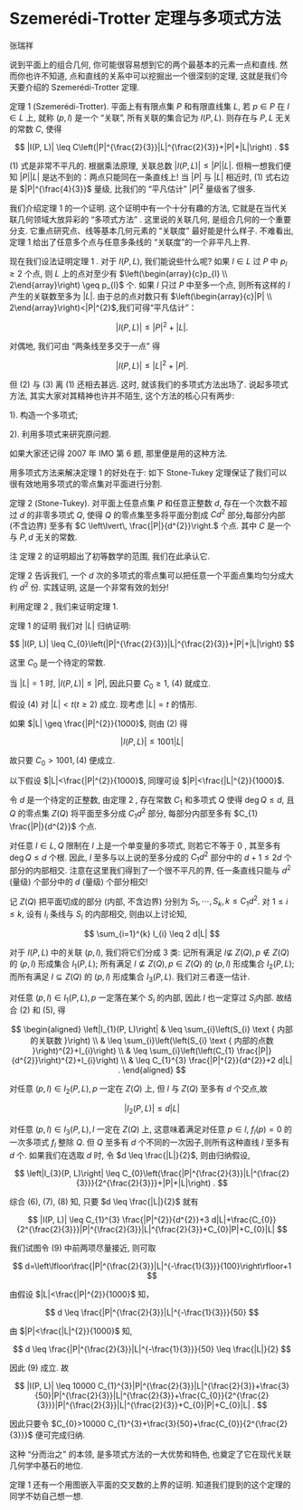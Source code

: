 # Szemerédi-Trotter 定理与多项式方法 

张瑞祥

说到平面上的组合几何, 你可能很容易想到它的两个最基本的元素一点和直线. 然而你也许不知道, 点和直线的关系中可以挖掘出一个很深刻的定理, 这就是我们今天要介绍的 Szemerédi-Trotter 定理.

定理 1 (Szemerédi-Trotter). 平面上有有限点集 $P$ 和有限直线集 $L$, 若 $p \in P$ 在 $l \in L$ 上, 就称 $(p, l)$ 是一个 “关联”, 所有关联的集合记为 $I(P, L)$. 则存在与 $P, L$ 无关的常数 $C$, 使得

$$
|I(P, L)| \leq C\left(|P|^{\frac{2}{3}}|L|^{\frac{2}{3}}+|P|+|L|\right) .
$$

(1) 式是非常不平凡的. 根据乘法原理, 关联总数 $|I(P, L)| \leq|P||L|$. 但稍一想我们便知 $|P||L|$ 是达不到的：两点只能同在一条直线上! 当 $|P|$ 与 $|L|$ 相近时, (1) 式右边是 $|P|^{\frac{4}{3}}$ 量级, 比我们的 “平凡估计” $|P|^{2}$ 量级省了很多.

我们介绍定理 1 的一个证明. 这个证明中有一个十分有趣的方法, 它就是在当代关联几何领域大放异彩的 “多项式方法” . 这里说的关联几何, 是组合几何的一个重要分支. 它重点研究点、线等基本几何元素的 “关联度” 最好能是什么样子. 不难看出, 定理 1 给出了任意多个点与任意多条线的 “关联度”的一个非平凡上界.

现在我们设法证明定理 1 . 对于 $I(P, L)$, 我们能说些什么呢? 如果 $l \in L$ 过 $P$ 中 $p_{l} \geq 2$ 个点, 则 $L$ 上的点对至少有 $\left(\begin{array}{c}p_{l} \\ 2\end{array}\right) \geq p_{l}$ 个. 如果 $l$ 只过 $P$ 中至多一个点, 则所有这样的 $l$ 产生的关联数至多为 $|L|$. 由于总的点对数只有 $\left(\begin{array}{c}|P| \\ 2\end{array}\right)<|P|^{2}$,我们可得“平凡估计”：

$$
|I(P, L)| \leq|P|^{2}+|L| .
$$

对偶地, 我们可由 “两条线至多交于一点” 得

$$
|I(P, L)| \leq|L|^{2}+|P| .
$$

但 (2) 与 (3) 离 (1) 还相去甚远. 这时, 就该我们的多项式方法出场了. 说起多项式方法, 其实大家对其精神也许并不陌生, 这个方法的核心只有两步:

1). 构造一个多项式;

$2)$. 利用多项式来研究原问题.

如果大家还记得 2007 年 IMO 第 6 题, 那里便是用的这种方法.

用多项式方法来解决定理 1 的好处在于: 如下 Stone-Tukey 定理保证了我们可以很有效地用多项式的零点集对平面进行分割.

定理 2 (Stone-Tukey). 对平面上任意点集 $P$ 和任意正整数 $d$, 存在一个次数不超过 $d$ 的非零多项式 $Q$, 使得 $Q$ 的零点集至多将平面分割成 $C d^{2}$ 部分,每部分内部 (不含边界) 至多有 $C \left\lvert\, \frac{|P|}{d^{2}}\right.$ 个点. 其中 $C$ 是一个与 $P, d$ 无关的常数.

注 定理 2 的证明超出了初等数学的范围, 我们在此承认它.

定理 2 告诉我们, 一个 $d$ 次的多项式的零点集可以把任意一个平面点集均匀分成大约 $d^{2}$ 份. 实践证明, 这是一个非常有效的划分!

利用定理 2 , 我们来证明定理 1.

定理 1 的证明 我们对 $|L|$ 归纳证明:

$$
|I(P, L)| \leq C_{0}\left(|P|^{\frac{2}{3}}|L|^{\frac{2}{3}}+|P|+|L|\right)
$$

这里 $C_{0}$ 是一个待定的常数.

当 $|L|=1$ 时, $|I(P, L)| \leq|P|$, 因此只要 $C_{0} \geq 1$, (4) 就成立.

假设 (4) 对 $|L|<t(t \geq 2)$ 成立. 现考虑 $|L|=t$ 的情形.

如果 $|L| \geq \frac{|P|^{2}}{1000}$, 则由 (2) 得

$$
|I(P, L)| \leq 1001|L|
$$

故只要 $C_{0}>1001,(4)$ 便成立.

以下假设 $|L|<\frac{|P|^{2}}{1000}$, 同理可设 $|P|<\frac{|L|^{2}}{1000}$.

令 $d$ 是一个待定的正整数, 由定理 2 , 存在常数 $C_{1}$ 和多项式 $Q$ 使得 $\operatorname{deg} Q \leq d$, 且 $Q$ 的零点集 $Z(Q)$ 将平面至多分成 $C_{1} d^{2}$ 部分, 每部分内部至多有 $C_{1} \frac{|P|}{d^{2}}$ 个点.

对任意 $l \in L, Q$ 限制在 $l$ 上是一个单变量的多项式, 则若它不等于 0 , 其至多有 $\operatorname{deg} Q \leq d$ 个根. 因此, $l$ 至多与以上说的至多分成的 $C_{1} d^{2}$ 部分中的 $d+1 \leq 2 d$ 个部分的内部相交. 注意在这里我们得到了一个很不平凡的界, 任一条直线只能与 $d^{2}$ (量级) 个部分中的 $d$ (量级) 个部分相交!

记 $Z(Q)$ 把平面切成的部分 (内部, 不含边界) 分别为 $S_{1}, \cdots, S_{k}, k \leq C_{1} d^{2}$.
对 $1 \leq i \leq k$, 设有 $l_{i}$ 条线与 $S_{i}$ 的内部相交, 则由以上讨论知,

$$
\sum_{i=1}^{k} l_{i} \leq 2 d|L|
$$

对于 $I(P, L)$ 中的关联 $(p, l)$, 我们将它们分成 3 类: 记所有满足 $l \nsubseteq$ $Z(Q), p \notin Z(Q)$ 的 $(p, l)$ 形成集合 $I_{1}(P, L)$; 所有满足 $l \nsubseteq Z(Q), p \in Z(Q)$ 的 $(p, l)$ 形成集合 $I_{2}(P, L)$; 而所有满足 $l \subseteq Z(Q)$ 的 $(p, l)$ 形成集合 $I_{3}(P, L)$. 我们对三者逐一估计.

对任意 $(p, l) \in I_{1}(P, L), p$ 一定落在某个 $S_{i}$ 的内部, 因此 $l$ 也一定穿过 $S_{i}$内部. 故结合 $(2)$ 和 (5), 得

$$
\begin{aligned}
\left|I_{1}(P, L)\right| & \leq \sum_{i}\left(S_{i} \text { 内部的关联数 }\right) \\
& \leq \sum_{i}\left(\left(S_{i} \text { 内部的点数 }\right)^{2}+l_{i}\right) \\
& \leq \sum_{i}\left(\left(C_{1} \frac{|P|}{d^{2}}\right)^{2}+l_{i}\right) \\
& \leq C_{1}^{3} \frac{|P|^{2}}{d^{2}}+2 d|L| .
\end{aligned}
$$

对任意 $(p, l) \in I_{2}(P, L), p$ 一定在 $Z(Q)$ 上, 但 $l$ 与 $Z(Q)$ 至多有 $d$ 个交点,故

$$
\left|I_{2}(P, L)\right| \leq d|L|
$$

对任意 $(p, l) \in I_{3}(P, L), l$ 一定在 $Z(Q)$ 上, 这意味着满足对任意 $p \in l$, $f_{l}(p)=0$ 的一次多项式 $f_{l}$ 整除 $Q$. 但 $Q$ 至多有 $d$ 个不同的一次因子,则所有这种直线 $l$ 至多有 $d$ 个. 如果我们在选取 $d$ 时, 令 $d \leq \frac{|L|}{2}$, 则由归纳假设,

$$
\left|I_{3}(P, L)\right| \leq C_{0}\left(\frac{|P|^{\frac{2}{3}}|L|^{\frac{2}{3}}}{2^{\frac{2}{3}}}+|P|+|L|\right) .
$$

综合 (6), (7), (8) 知, 只要 $d \leq \frac{|L|}{2}$ 就有

$$
|I(P, L)| \leq C_{1}^{3} \frac{|P|^{2}}{d^{2}}+3 d|L|+\frac{C_{0}}{2^{\frac{2}{3}}}|P|^{\frac{2}{3}}|L|^{\frac{2}{3}}+C_{0}|P|+C_{0}|L|
$$

我们试图令 (9) 中前两项尽量接近, 则可取

$$
d=\left\lfloor\frac{|P|^{\frac{2}{3}}|L|^{-\frac{1}{3}}}{100}\right\rfloor+1
$$

由假设 $|L|<\frac{|P|^{2}}{1000}$ 知，

$$
d \leq \frac{|P|^{\frac{2}{3}}|L|^{-\frac{1}{3}}}{50}
$$

由 $|P|<\frac{|L|^{2}}{1000}$ 知,

$$
d \leq \frac{|P|^{\frac{2}{3}}|L|^{-\frac{1}{3}}}{50} \leq \frac{|L|}{2}
$$

因此 (9) 成立. 故

$$
|I(P, L)| \leq 10000 C_{1}^{3}|P|^{\frac{2}{3}}|L|^{\frac{2}{3}}+\frac{3}{50}|P|^{\frac{2}{3}}|L|^{\frac{2}{3}}+\frac{C_{0}}{2^{\frac{2}{3}}}|P|^{\frac{2}{3}}|L|^{\frac{2}{3}}+C_{0}|P|+C_{0}|L| .
$$

因此只要令 $C_{0}>10000 C_{1}^{3}+\frac{3}{50}+\frac{C_{0}}{2^{\frac{2}{3}}}$ 便可完成归纳.

这种 “分而治之” 的本领, 是多项式方法的一大优势和特色, 也奠定了它在现代关联几何学中基石的地位.

定理 1 还有一个用图嵌入平面的交叉数的上界的证明. 知道我们提到的这个定理的同学不妨自己想一想.

